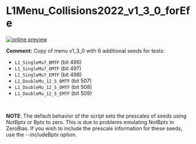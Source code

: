 # L1Menu_Collisions2022_v1_3_0_forEfe

[![online preview](https://img.shields.io/badge/Online%20preview-click%20here-blue)](https://htmlpreview.github.io/?https://github.com/caruta/L1MenuRun3/blob/patch-1/development/L1Menu_Collisions2022_v1_3_0_forEfe/L1Menu_Collisions2022_v1_3_0_forEfe.html)

**Comment:** 
Copy of menu v1_3_0 with 6 additional seeds for tests:
   - `L1_SingleMu7_BMTF` (bit 496)
   - `L1_SingleMu7_OMTF` (bit 497)
   - `L1_SingleMu7_EMTF` (bit 498)
   - `L1_DoubleMu_12_5_BMTF` (bit 507)
   - `L1_DoubleMu_12_5_OMTF` (bit 508)
   - `L1_DoubleMu_12_5_EMTF` (bit 509)
   
<br/>

**NOTE**: The default behavior of the script sets the prescales of seeds using NotBptx or Bptx to zero. This is due to problems emulating NotBptx in ZeroBias. If you wish to include the prescale information for these seeds, use the --includeBptx option.
